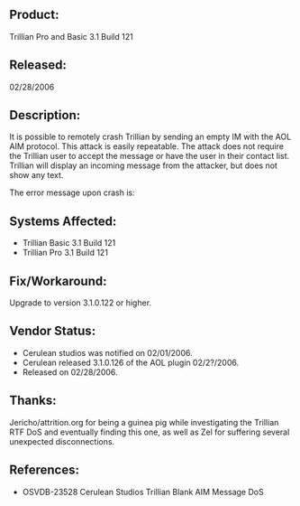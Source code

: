 ## Product:
Trillian Pro and Basic 3.1 Build 121

## Released:
02/28/2006

## Description:
It is possible to remotely crash Trillian by sending an empty IM with the AOL AIM protocol. This attack is easily repeatable. The attack does not require the Trillian user to accept the message or have the user in their contact list. Trillian will display an incoming message from the attacker, but does not show any text.

The error message upon crash is:



## Systems Affected:
- Trillian Basic 3.1 Build 121
- Trillian Pro 3.1 Build 121

## Fix/Workaround:
Upgrade to version 3.1.0.122 or higher.

## Vendor Status:
- Cerulean studios was notified on 02/01/2006.
- Cerulean released 3.1.0.126 of the AOL plugin 02/2?/2006.
- Released on 02/28/2006.

## Thanks:
Jericho/attrition.org for being a guinea pig while investigating the Trillian RTF DoS and eventually finding this one, as well as Zel for suffering several unexpected disconnections.

## References:
- OSVDB-23528	Cerulean Studios Trillian Blank AIM Message DoS
